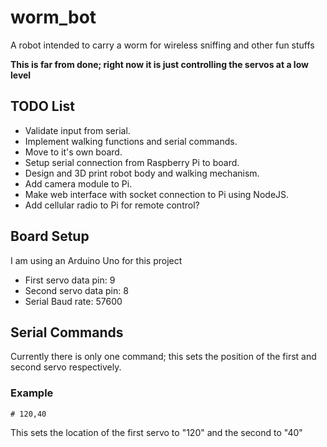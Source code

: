 # worm_bot
A robot intended to carry a worm for wireless sniffing and other fun stuffs

**This is far from done; right now it is just controlling the servos at a low level**

## TODO List
* Validate input from serial.
* Implement walking functions and serial commands.
* Move to it's own board.
* Setup serial connection from Raspberry Pi to board.
* Design and 3D print robot body and walking mechanism.
* Add camera module to Pi.
* Make web interface with socket connection to Pi using NodeJS.
* Add cellular radio to Pi for remote control?

## Board Setup
I am using an Arduino Uno for this project

* First servo data pin: 9
* Second servo data pin: 8
* Serial Baud rate: 57600


## Serial Commands
Currently there is only one command; this sets the position of the first and second servo respectively.

### Example
```
# 120,40
```
This sets the location of the first servo to "120" and the second to "40"
